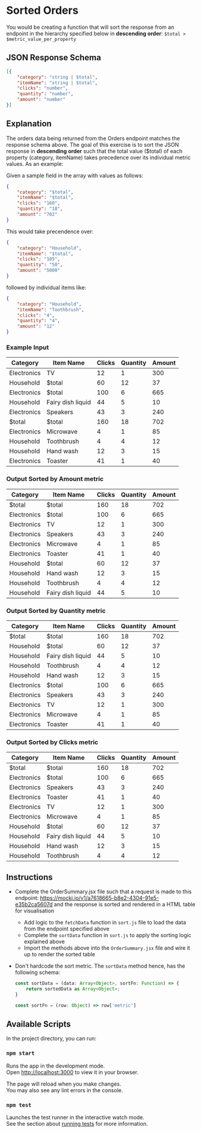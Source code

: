 # Sorted Orders

You would be creating a function that will sort the response from an endpoint in the hierarchy specified below in **descending order**:
`$total > $metric_value_per_property`

## JSON Response Schema

```JSON
[{
    "category": "string | $total",
    "itemName": "string | $total",
    "clicks": "number",
    "quantity": "number",
    "amount": "number"
}]
```

## Explanation

The orders data being returned from the Orders endpoint matches the response schema above. The goal of this exercise is to sort the JSON response in **descending order** such that the total value ($total) of each property (category, itemName) takes precedence over its individual metric values. As an example:

Given a sample field in the array with values as follows:

```JSON
{
    "category": "$total",
    "itemName": "$total",
    "clicks": "160",
    "quantity": "18",
    "amount": "702"
}
```

This would take precendence over:

```JSON
{
    "category": "Household",
    "itemName": "$total",
    "clicks": "105",
    "quantity": "50",
    "amount": "5000"
}
```

followed by individual items like:

```JSON
{
    "category": "Household",
    "itemName": "Toothbrush",
    "clicks": "4",
    "quantity": "4",
    "amount": "12"
}
```

### Example Input

| Category    | Item Name         | Clicks | Quantity | Amount |
| ----------- | ----------------- | ------ | -------- | ------ |
| Electronics | TV                | 12     | 1        | 300    |
| Household   | $total            | 60     | 12       | 37     |
| Electronics | $total            | 100    | 6        | 665    |
| Household   | Fairy dish liquid | 44     | 5        | 10     |
| Electronics | Speakers          | 43     | 3        | 240    |
| $total      | $total            | 160    | 18       | 702    |
| Electronics | Microwave         | 4      | 1        | 85     |
| Household   | Toothbrush        | 4      | 4        | 12     |
| Household   | Hand wash         | 12     | 3        | 15     |
| Electronics | Toaster           | 41     | 1        | 40     |

### Output Sorted by Amount metric

| Category    | Item Name         | Clicks | Quantity | Amount |
| ----------- | ----------------- | ------ | -------- | ------ |
| $total      | $total            | 160    | 18       | 702    |
| Electronics | $total            | 100    | 6        | 665    |
| Electronics | TV                | 12     | 1        | 300    |
| Electronics | Speakers          | 43     | 3        | 240    |
| Electronics | Microwave         | 4      | 1        | 85     |
| Electronics | Toaster           | 41     | 1        | 40     |
| Household   | $total            | 60     | 12       | 37     |
| Household   | Hand wash         | 12     | 3        | 15     |
| Household   | Toothbrush        | 4      | 4        | 12     |
| Household   | Fairy dish liquid | 44     | 5        | 10     |

### Output Sorted by Quantity metric

| Category    | Item Name         | Clicks | Quantity | Amount |
| ----------- | ----------------- | ------ | -------- | ------ |
| $total      | $total            | 160    | 18       | 702    |
| Household   | $total            | 60     | 12       | 37     |
| Household   | Fairy dish liquid | 44     | 5        | 10     |
| Household   | Toothbrush        | 4      | 4        | 12     |
| Household   | Hand wash         | 12     | 3        | 15     |
| Electronics | $total            | 100    | 6        | 665    |
| Electronics | Speakers          | 43     | 3        | 240    |
| Electronics | TV                | 12     | 1        | 300    |
| Electronics | Microwave         | 4      | 1        | 85     |
| Electronics | Toaster           | 41     | 1        | 40     |

### Output Sorted by Clicks metric

| Category    | Item Name         | Clicks | Quantity | Amount |
| ----------- | ----------------- | ------ | -------- | ------ |
| $total      | $total            | 160    | 18       | 702    |
| Electronics | $total            | 100    | 6        | 665    |
| Electronics | Speakers          | 43     | 3        | 240    |
| Electronics | Toaster           | 41     | 1        | 40     |
| Electronics | TV                | 12     | 1        | 300    |
| Electronics | Microwave         | 4      | 1        | 85     |
| Household   | $total            | 60     | 12       | 37     |
| Household   | Fairy dish liquid | 44     | 5        | 10     |
| Household   | Hand wash         | 12     | 3        | 15     |
| Household   | Toothbrush        | 4      | 4        | 12     |

## Instructions

- Complete the OrderSummary.jsx file such that a request is made to this endpoint: <https://mocki.io/v1/a7618665-b8e2-4304-91e5-e35b2ca5607d> and the response is sorted and rendered in a HTML table for visualisation
  - Add logic to the `fetchData` function in `sort.js` file to load the data from the endpoint specified above
  - Complete the `sortData` function in `sort.js` to apply the sorting logic explained above
  - Import the methods above into the `OrderSummary.jsx` file and wire it up to render the sorted table
- Don't hardcode the sort metric. The `sortData` method hence, has the following schema:

  ```Typescript
  const sortData = (data: Array<Object>, sortFn: Function) => {
      return sortedData as Array<Object>;
  }
  ```

  ```Typescript
  const sortFn = (row: Object) => row['metric']
  ```

## Available Scripts

In the project directory, you can run:

### `npm start`

Runs the app in the development mode.\
Open [http://localhost:3000](http://localhost:3000) to view it in your browser.

The page will reload when you make changes.\
You may also see any lint errors in the console.

### `npm test`

Launches the test runner in the interactive watch mode.\
See the section about [running tests](https://facebook.github.io/create-react-app/docs/running-tests) for more information.
